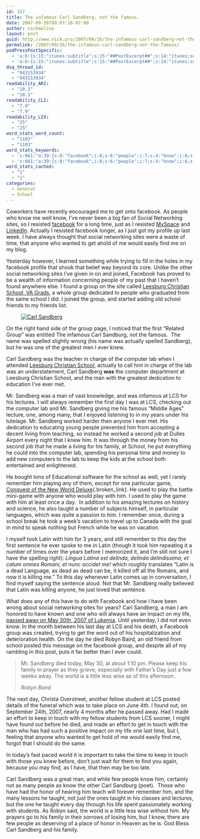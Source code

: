 ```yaml
---
id: 157
title: The infamous Carl Sandberg, not the famous.
date: 2007-09-26T00:07:18-07:00
author: nickmoline
layout: post
guid: http://www.nick.pro/2007/09/26/the-infamous-carl-sandberg-not-the-famous/
permalink: /2007/09/26/the-infamous-carl-sandberg-not-the-famous/
podPressPostSpecific:
  - 'a:6:{s:15:"itunes:subtitle";s:15:"##PostExcerpt##";s:14:"itunes:summary";s:15:"##PostExcerpt##";s:15:"itunes:keywords";s:17:"##WordPressCats##";s:13:"itunes:author";s:10:"##Global##";s:15:"itunes:explicit";s:7:"Default";s:12:"itunes:block";s:7:"Default";}'
  - 'a:6:{s:15:"itunes:subtitle";s:15:"##PostExcerpt##";s:14:"itunes:summary";s:15:"##PostExcerpt##";s:15:"itunes:keywords";s:17:"##WordPressCats##";s:13:"itunes:author";s:10:"##Global##";s:15:"itunes:explicit";s:7:"Default";s:12:"itunes:block";s:7:"Default";}'
dsq_thread_id:
  - "943153934"
  - "943153934"
readability_ARI:
  - "10.3"
  - "10.3"
readability_CLI:
  - "7.9"
  - "7.9"
readability_LIX:
  - "25"
  - "25"
word_stats_word_count:
  - "1103"
  - "1103"
word_stats_keywords:
  - 's:661:"a:39:{s:8:"facebook";i:8;s:6:"people";i:7;s:4:"know";i:6;s:6:"social";i:4;s:10:"networking";i:4;s:5:"sites";i:4;s:8:"resisted";i:3;s:4:"time";i:5;s:4:"just";i:6;s:8:"actually";i:3;s:6:"anyone";i:5;s:4:"find";i:5;s:5:"found";i:4;s:5:"group";i:7;s:8:"leesburg";i:3;s:9:"christian";i:3;s:6:"school";i:10;s:4:"carl";i:7;s:8:"sandberg";i:11;s:4:"knew";i:3;s:8:"computer";i:4;s:8:"lectures";i:3;s:8:"remember";i:5;s:5:"years";i:4;s:4:"made";i:3;s:6:"family";i:4;s:4:"keep";i:4;s:4:"game";i:3;s:5:"world";i:4;s:4:"play";i:3;s:6:"taught";i:4;s:4:"took";i:3;s:5:"latin";i:5;s:8:"sentence";i:3;s:4:"dead";i:3;s:4:"life";i:3;s:4:"away";i:3;s:4:"died";i:3;s:5:"touch";i:3;}";'
  - 's:661:"a:39:{s:8:"facebook";i:8;s:6:"people";i:7;s:4:"know";i:6;s:6:"social";i:4;s:10:"networking";i:4;s:5:"sites";i:4;s:8:"resisted";i:3;s:4:"time";i:5;s:4:"just";i:6;s:8:"actually";i:3;s:6:"anyone";i:5;s:4:"find";i:5;s:5:"found";i:4;s:5:"group";i:7;s:8:"leesburg";i:3;s:9:"christian";i:3;s:6:"school";i:10;s:4:"carl";i:7;s:8:"sandberg";i:11;s:4:"knew";i:3;s:8:"computer";i:4;s:8:"lectures";i:3;s:8:"remember";i:5;s:5:"years";i:4;s:4:"made";i:3;s:6:"family";i:4;s:4:"keep";i:4;s:4:"game";i:3;s:5:"world";i:4;s:4:"play";i:3;s:6:"taught";i:4;s:4:"took";i:3;s:5:"latin";i:5;s:8:"sentence";i:3;s:4:"dead";i:3;s:4:"life";i:3;s:4:"away";i:3;s:4:"died";i:3;s:5:"touch";i:3;}";'
word_stats_cached:
  - "1"
  - "1"
categories:
  - General
  - School
---
```

Coworkers have recently encouraged me to get onto facebook. As people who know me well know, I&#8217;ve never been a big fan of Social Networking sites, so I resisted <a rel="noopener noreferrer" href="http://www.facebook.com/profile.php?id=656268335" target="_blank">facebook</a> for a long time, just as I resisted <a rel="noopener noreferrer" href="http://www.myspace.com/nickmoline" target="_blank">MySpace</a> and <a rel="noopener noreferrer" href="https://www.linkedin.com/in/nickmoline" target="_blank" class="broken_link">LinkedIn</a>. Actually I resisted facebook longer, as I just got my profile up last week. I have always thought that social networking sites were a waste of time, that anyone who wanted to get ahold of me would easily find me on my blog.

Yesterday however, I learned something while trying to fill in the holes in my facebook profile that shook that belief way beyond its core. Unlike the other social networking sites I&#8217;ve given in on and joined, Facebook has proved to be a wealth of information concerning people of my past that I haven&#8217;t found anywhere else. I found a group on the site called <a rel="noopener noreferrer" href="http://www.facebook.com/group.php?gid=2411953911" target="_blank">Leesburg Christian School, VA Grads</a>, a whole group dedicated to people who graduated from the same school I did. I joined the group, and started adding old school friends to my friends list.

<!--more-->

<div class="wp-block-image">
  <figure class="alignright"><a href="https://i1.wp.com/www.nick.pro/wp-content/uploads/2007/09/n2335901172_6580.jpg?ssl=1"><img src="https://i0.wp.com/www.nick.pro/wp-content/uploads/2007/09/n2335901172_6580.thumbnail.jpg?w=760&#038;ssl=1" alt="Carl Sandberg" data-recalc-dims="1" /></a></figure>
</div>

On the right hand side of the group page, I noticed that the first &#8220;Related Group&#8221; was entitled <span class="removed_link" title="http://www.facebook.com/group.php?gid=2335901172">The infamous Carl Sandburg, not the famous.</span>&nbsp; The name was spelled slightly wrong (his name was actually spelled Sandberg), but he was one of the greatest men I ever knew.

Carl Sandberg was the teacher in charge of the computer lab when I attended <a href="http://www.leesburgchristianschool.org/" target="_blank" rel="noopener noreferrer" class="broken_link">Leesburg Christian School</a>, actually to call him in charge of the lab was an understatement, Carl Sandberg **was** the computer department at Leesburg Christian School, and the man with the greatest dedication to education I&#8217;ve ever met.

Mr. Sandberg was a man of vast knowledge, and was infamous at LCS for his lectures. I will always remember the first day I was at LCS, checking out the computer lab and Mr. Sandberg giving me his famous &#8220;Middle Ages&#8221; lecture, one, among many, that I enjoyed listening to in my years under his tutelage. Mr. Sandberg worked harder then anyone I ever met. His dedication to educating young people prevented him from accepting a decent living from teaching, so instead he worked a second job at Dulles Airport every night that I knew him. It was through the money from his second job that he made a living for his family, at School, he put everything he could into the computer lab, spending his personal time and money to add new computers to the lab to keep the kids at the school both entertained and enlightened.

He bought tons of Educational software for the school as well, yet I rarely remember him playing any of them, except for one particular game, [Conquest of the New World Deluxe](http://www.amazon.com/gp/redirect.html?ie=UTF8&location=http%3A%2F%2Fwww.amazon.com%2FConquest-New-World-Deluxe-Boxed%2Fdp%2FB0002QSJ1E%2F&tag=nickdotpro-20&linkCode=ur2&camp=1789&creative=9325){.broken_link}. He used to play the battle mini-game with anyone who would play with him. I used to play the game with him at least once a day.  In addition to his amazing lectures on history and science, he also taught a number of subjects himself, in particular languages, which was quite a passion to him. I remember once, during a school break he took a week&#8217;s vacation to travel up to Canada with the goal in mind to speak nothing but French while he was on vacation. 

I myself took Latin with him for 3 years, and still remember to this day the first sentence he ever spoke to me in Latin (though it took him repeating it a number of times over the years before I memorized it, and I&#8217;m still not sure I have the spelling right): _Lingua Latina est delinda, delinda delindissima, et calum omnes Romani, et nunc occidet me!_ which roughly translates &#8220;Latin is a dead Language, as dead as dead can be, it killed off all the Romans, and now it is killing me.&#8221; To this day whenever Latin comes up in conversation, I find myself saying the sentence aloud. Not that Mr. Sandberg really believed that Latin was killing anyone, he just loved that sentence.

What does any of this have to do with Facebook and how I have been wrong about social networking sites for years? Carl Sandberg, a man I am honored to have known and one who will always have an impact on my life, <a rel="noopener noreferrer" href="http://www.washingtonpost.com/wp-dyn/content/article/2007/06/08/AR2007060802692.html?tid=informbox" target="_blank">passed away on May 30th, 2007 of Lukemia</a>. Until yesterday, I did not even know. In the month between his last day at LCS and his death, a Facebook group was created, trying to get the word out of his hospitalization and deterioration health. On the day he died Robyn Baird, an old friend from school posted this message on the facebook group, and despite all of my rambling in this post, puts it far better than I ever could.

<blockquote class="wp-block-quote">
  <p>
    Mr. Sandberg died today, May 30, at about 1:10 pm. Please keep his family in prayer as they grieve, especially with Father&#8217;s Day just a few weeks away. The world is a little less wise as of this afternoon.
  </p>
  
  <cite>Robyn Baird</cite>
</blockquote>

The next day, Christa Overstreet, another fellow student at LCS posted details of the funeral which was to take place on June 4th. I found out, on September 24th, 2007, nearly 4 months after he passed away. Had I made an effort to keep in touch with my fellow students from LCS sooner, I might have found out before he died, and made an effort to get in touch with the man who has had such a positive impact on my life one last time, but I, feeling that anyone who wanted to get hold of me would easily find me, forgot that I should do the same.

In today&#8217;s fast paced world it is important to take the time to keep in touch with those you knew before, don&#8217;t just wait for them to find you again, because you may find, as I have, that then may be too late.

Carl Sandberg was a great man, and while few people know him, certainly not as many people as know the other Carl Sandburg (poet). &nbsp;Those who have had the honor of hearing him teach will forever remember him, and the many lessons he taught, not just the ones taught in his classes and lectures, but the one he taught every day through his life spent passionately working with students. As Robyn said, the world is a little less wise without him. My prayers go to his family in their sorrows of losing him, but I know, there are few people as deserving of a place of honor in Heaven as he is. God Bless Carl Sandberg and his family.
